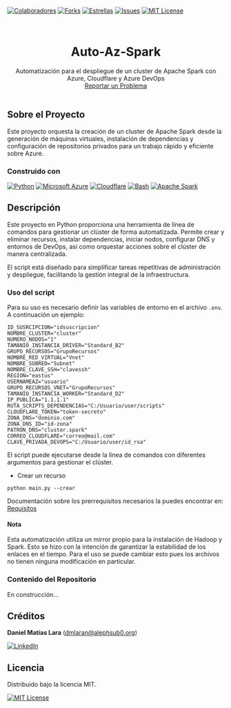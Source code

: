 <!-- Encabezado -->

[![Colaboradores][contributors-shield]][contributors-url]
[![Forks][forks-shield]][forks-url]
[![Estrellas][stars-shield]][stars-url]
[![Issues][issues-shield]][issues-url]
[![MIT License][license-shield]][license-url]

<!-- Título -->
<br />
<div align="center">

<h1 align="center">Auto-Az-Spark</h1>
  <p align="center">
    Automatización para el despliegue de un cluster de Apache Spark con Azure, Cloudflare y Azure DevOps
    <br />
    <a href="https://github.com/daniel-lara-ec/Auto-Az-Spark/issues">Reportar un Problema</a>
    <br />
    <br />
  </p>
</div>

<!-- Cuerpo -->

## Sobre el Proyecto

Este proyecto orquesta la creación de un cluster de Apache Spark desde la generación de máquinas virtuales, instalación de dependencias y configuración de repositorios privados para un trabajo rápido y eficiente sobre Azure.

### Construido con

[![Python](https://img.shields.io/badge/Python-3776AB?logo=python&logoColor=fff)](#)
[![Microsoft Azure](https://custom-icon-badges.demolab.com/badge/Microsoft%20Azure-0089D6?logo=msazure&logoColor=white)](#)
[![Cloudflare](https://img.shields.io/badge/Cloudflare-F38020?logo=Cloudflare&logoColor=white)](#)
[![Bash](https://img.shields.io/badge/Bash-4EAA25?logo=gnubash&logoColor=fff)](#)
[![Apache Spark](https://img.shields.io/badge/Apache%20Spark-E25A1C?logo=apachespark&logoColor=fff)](#)

## Descripción

Este proyecto en Python proporciona una herramienta de línea de comandos para gestionar un clúster de forma automatizada. Permite crear y eliminar recursos, instalar dependencias, iniciar nodos, configurar DNS y entornos de DevOps, así como orquestar acciones sobre el clúster de manera centralizada.

El script está diseñado para simplificar tareas repetitivas de administración y despliegue, facilitando la gestión integral de la infraestructura.

### Uso del script

Para su uso es necesario definir las variables de entorno en el archivo `.env`. A continuación un ejemplo:

```
ID_SUSRCIPCION="idsuscripcion"
NOMBRE_CLUSTER="cluster"
NUMERO_NODOS="1"
TAMANIO_INSTANCIA_DRIVER="Standard_B2"
GRUPO_RECURSOS="GrupoRecursos"
NOMBRE_RED_VIRTUAL="Vnet"
NOMBRE_SUBRED="Subnet"
NOMBRE_CLAVE_SSH="clavessh"
REGION="eastus"
USERNAMEAZ="usuario"
GRUPO_RECURSOS_VNET="GrupoRecursos"
TAMANIO_INSTANCIA_WORKER="Standard_D2"
IP_PUBLICA="1.1.1.1"
RUTA_SCRIPTS_DEPENDENCIAS="C:/Usuario/user/scripts"
CLOUDFLARE_TOKEN="token-secreto"
ZONA_DNS="dominio.com"
ZONA_DNS_ID="id-zona"
PATRON_DNS="cluster.spark"
CORREO_CLOUDFLARE="correo@mail.com"
CLAVE_PRIVADA_DEVOPS="C:/Usuario/user/id_rsa"
```

El script puede ejecutarse desde la línea de comandos con diferentes argumentos para gestionar el clúster.

- Crear un recurso

```
python main.py --crear
```

Documentación sobre los prerrequisitos necesarios la puedes encontrar en: [Requisitos](docs/Requisitos.md)

#### Nota

Esta automatización utiliza un mirror propio para la instalación de Hadoop y Spark. Esto se hizo con la intención de garantizar la estabilidad de los enlaces en el tiempo. Para el uso se puede cambiar esto pues los archivos no tienen ninguna modificación en particular.

### Contenido del Repositorio

En construcción...

## Créditos

**Daniel Matías Lara** (dmlaran@alephsub0.org)

[![LinkedIn][linkedin-shield]][linkedin-url-dmln]

## Licencia

Distribuido bajo la licencia MIT.

[![MIT License][license-shield]][license-url]

<!-- MARKDOWN LINKS & IMAGES -->

[contributors-shield]: https://img.shields.io/github/contributors/daniel-lara-ec/Auto-Az-Spark.svg?style=for-the-badge
[contributors-url]: https://github.com/daniel-lara-ec/Auto-Az-Spark/graphs/contributors
[forks-shield]: https://img.shields.io/github/forks/daniel-lara-ec/Auto-Az-Spark.svg?style=for-the-badge
[forks-url]: https://github.com/daniel-lara-ec/Auto-Az-Spark/forks
[stars-shield]: https://img.shields.io/github/stars/daniel-lara-ec/Auto-Az-Spark?style=for-the-badge
[stars-url]: https://github.com/daniel-lara-ec/Auto-Az-Spark/stargazers
[issues-shield]: https://img.shields.io/github/issues/daniel-lara-ec/Auto-Az-Spark.svg?style=for-the-badge
[issues-url]: https://github.com/daniel-lara-ec/Auto-Az-Spark/issues
[license-shield]: https://img.shields.io/github/license/daniel-lara-ec/Auto-Az-Spark.svg?style=for-the-badge
[license-url]: https://es.wikipedia.org/wiki/Licencia_MIT
[linkedin-shield]: https://img.shields.io/badge/linkedin-%230077B5.svg?style=for-the-badge&logo=linkedin&logoColor=white
[linkedin-url-dmln]: https://www.linkedin.com/in/mat-daniel-lara/
